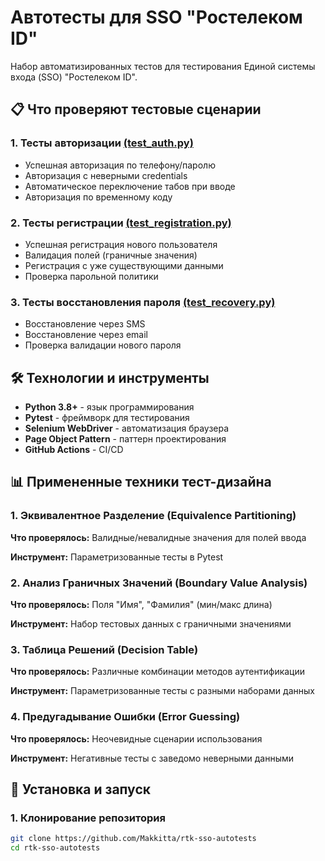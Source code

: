 # Автотесты для SSO "Ростелеком ID"

Набор автоматизированных тестов для тестирования Единой системы входа (SSO) "Ростелеком ID".

## 📋 Что проверяют тестовые сценарии

### 1. Тесты авторизации [(test_auth.py)](https://github.com/Makkitta/rtk-sso-autotests/blob/main/Rostelekom_auth/tests/test_auth.py)
- Успешная авторизация по телефону/паролю
- Авторизация с неверными credentials
- Автоматическое переключение табов при вводе
- Авторизация по временному коду

### 2. Тесты регистрации [(test_registration.py)](https://github.com/Makkitta/rtk-sso-autotests/blob/main/Rostelekom_auth/tests/test_registration.py)
- Успешная регистрация нового пользователя
- Валидация полей (граничные значения)
- Регистрация с уже существующими данными
- Проверка парольной политики

### 3. Тесты восстановления пароля [(test_recovery.py)](https://github.com/Makkitta/rtk-sso-autotests/blob/main/Rostelekom_auth/tests/test_recovery.py)
- Восстановление через SMS
- Восстановление через email
- Проверка валидации нового пароля

## 🛠 Технологии и инструменты

- **Python 3.8+** - язык программирования
- **Pytest** - фреймворк для тестирования
- **Selenium WebDriver** - автоматизация браузера
- **Page Object Pattern** - паттерн проектирования
- **GitHub Actions** - CI/CD

## 📊 Примененные техники тест-дизайна

### 1. Эквивалентное Разделение (Equivalence Partitioning)
**Что проверялось:** Валидные/невалидные значения для полей ввода

**Инструмент:** Параметризованные тесты в Pytest

### 2. Анализ Граничных Значений (Boundary Value Analysis)
**Что проверялось:** Поля "Имя", "Фамилия" (мин/макс длина)

**Инструмент:** Набор тестовых данных с граничными значениями

### 3. Таблица Решений (Decision Table)
**Что проверялось:** Различные комбинации методов аутентификации

**Инструмент:** Параметризованные тесты с разными наборами данных

### 4. Предугадывание Ошибки (Error Guessing)
**Что проверялось:** Неочевидные сценарии использования

**Инструмент:** Негативные тесты с заведомо неверными данными

## 🚀 Установка и запуск

### 1. Клонирование репозитория
```bash
git clone https://github.com/Makkitta/rtk-sso-autotests
cd rtk-sso-autotests
